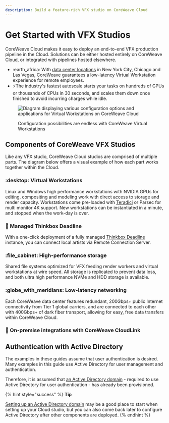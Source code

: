 ```yaml
---
description: Build a feature-rich VFX studio on CoreWeave Cloud
---
```


# Get Started with VFX Studios

CoreWeave Cloud makes it easy to deploy an end-to-end VFX production pipeline in the Cloud. Solutions can be either hosted entirely on CoreWeave Cloud, or integrated with pipelines hosted elsewhere.

* :earth\_africa: With [data center locations](../coreweave-kubernetes/data-center-regions.md) in New York City, Chicago and Las Vegas, CoreWeave guarantees a low-latency Virtual Workstation experience for remote employees.
* :zap:The industry's fastest autoscale starts your tasks on hundreds of GPUs or thousands of CPUs in 30 seconds, and scales them down once finished to avoid incurring charges while idle.

<figure><img src="../.gitbook/assets/110822001-a1eafa00-825e-11eb-9f67-66411d3ad641.png" alt="Diagram displaying various configuration options and applications for Virtual Workstations on CoreWeave Cloud"><figcaption><p>Configuration possibilities are endless with CoreWeave Virtual Workstations</p></figcaption></figure>

## Components of CoreWeave VFX Studios

Like any VFX studio, CoreWeave Cloud studios are comprised of multiple parts. The diagram below offers a visual example of how each part works together within the Cloud.

### :desktop: Virtual Workstations

Linux and Windows high performance workstations with NVIDIA GPUs for editing, compositing and modeling work with direct access to storage and render capacity. Workstations come pre-loaded with [Teradici](https://www.teradici.com) or Parsec for multi monitor 4K support. New workstations can be instantiated in a minute, and stopped when the work-day is over.

### :brain: Managed Thinkbox Deadline

With a one-click deployment of a fully managed [Thinkbox Deadline](https://docs.thinkboxsoftware.com/products/deadline/10.1/1\_User%20Manual/manual/overview.html) instance, you can connect local artists via Remote Connection Server.

### :file\_cabinet: High-performance storage

Shared file systems optimized for VFX feeding render workers and virtual workstations at wire speed. All storage is replicated to prevent data loss, and both ultra high performance NVMe and HDD storage is available.

### :globe\_with\_meridians: Low-latency networking

Each CoreWeave data center features redundant, 200Gbps+ public Internet connectivity from Tier 1 global carriers, and are connected to each other with 400Gbps+ of dark fiber transport, allowing for easy, free data transfers within CoreWeave Cloud.

### :link: On-premise integrations with CoreWeave CloudLink



## Authentication with Active Directory

The examples in these guides assume that user authentication is desired. Many examples in this guide use Active Directory for user management and authentication.

Therefore, it is assumed that [an Active Directory domain](../virtual-servers/examples/active-directory-environment-hosted-on-coreweave-cloud/) - required to use Active Directory for user authentication - has already been provisioned.

{% hint style="success" %}
**Tip**

[Setting up an Active Directory domain](../virtual-servers/examples/active-directory-environment-hosted-on-coreweave-cloud/) may be a good place to start when setting up your Cloud studio, but you can also come back later to configure Active Directory after other components are deployed.
{% endhint %}
